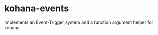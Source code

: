 kohana-events
=============

Implements an Event-Trigger system and a function argument helper for kohana